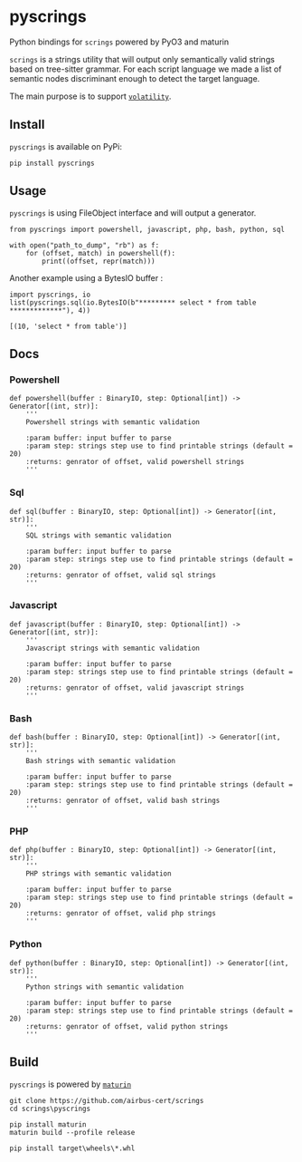 # pyscrings

Python bindings for `scrings` powered by PyO3 and maturin

`scrings` is a strings utility that will output only semantically valid strings based on tree-sitter grammar. For each script language we made a list of semantic nodes discriminant enough to detect the target language.

The main purpose is to support [`volatility`](../volatility).

## Install 

`pyscrings` is available on PyPi:

```
pip install pyscrings
```

## Usage

`pyscrings` is using FileObject interface and will output a generator.

```
from pyscrings import powershell, javascript, php, bash, python, sql

with open("path_to_dump", "rb") as f:
    for (offset, match) in powershell(f):
        print((offset, repr(match)))

```

Another example using a BytesIO buffer :
```
import pyscrings, io
list(pyscrings.sql(io.BytesIO(b"********* select * from table *************"), 4))

[(10, 'select * from table')]
```

## Docs

### Powershell

```
def powershell(buffer : BinaryIO, step: Optional[int]) -> Generator[(int, str)]:
    '''
    Powershell strings with semantic validation
    
    :param buffer: input buffer to parse
    :param step: strings step use to find printable strings (default = 20)
    :returns: genrator of offset, valid powershell strings
    '''
```

### Sql

```
def sql(buffer : BinaryIO, step: Optional[int]) -> Generator[(int, str)]:
    '''
    SQL strings with semantic validation
    
    :param buffer: input buffer to parse
    :param step: strings step use to find printable strings (default = 20)
    :returns: genrator of offset, valid sql strings
    '''
```

### Javascript

```
def javascript(buffer : BinaryIO, step: Optional[int]) -> Generator[(int, str)]:
    '''
    Javascript strings with semantic validation
    
    :param buffer: input buffer to parse
    :param step: strings step use to find printable strings (default = 20)
    :returns: genrator of offset, valid javascript strings
    '''
```

### Bash

```
def bash(buffer : BinaryIO, step: Optional[int]) -> Generator[(int, str)]:
    '''
    Bash strings with semantic validation
    
    :param buffer: input buffer to parse
    :param step: strings step use to find printable strings (default = 20)
    :returns: genrator of offset, valid bash strings
    '''
```

### PHP

```
def php(buffer : BinaryIO, step: Optional[int]) -> Generator[(int, str)]:
    '''
    PHP strings with semantic validation
    
    :param buffer: input buffer to parse
    :param step: strings step use to find printable strings (default = 20)
    :returns: genrator of offset, valid php strings
    '''
```

### Python

```
def python(buffer : BinaryIO, step: Optional[int]) -> Generator[(int, str)]:
    '''
    Python strings with semantic validation
    
    :param buffer: input buffer to parse
    :param step: strings step use to find printable strings (default = 20)
    :returns: genrator of offset, valid python strings
    '''
```

## Build

`pyscrings` is powered by [`maturin`](https://github.com/PyO3/maturin)

```
git clone https://github.com/airbus-cert/scrings
cd scrings\pyscrings

pip install maturin
maturin build --profile release

pip install target\wheels\*.whl

```